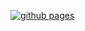 [![github pages](https://github.com/zhengxiaowai/blog/actions/workflows/gh-pages.yml/badge.svg)](https://github.com/zhengxiaowai/blog/actions/workflows/gh-pages.yml)
